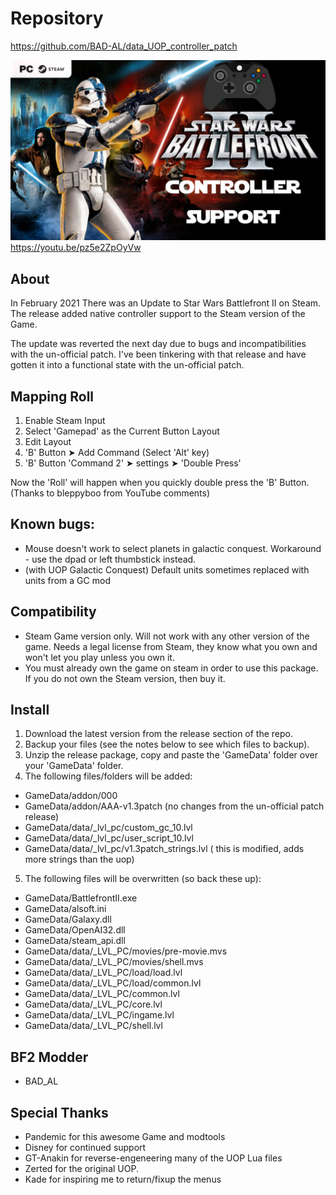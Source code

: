 # Repository
https://github.com/BAD-AL/data_UOP_controller_patch


[![PC Controller Support](ControllerSupportThumbnail.png)](https://youtu.be/pz5e2ZpOyVw "PC Controller Support")
https://youtu.be/pz5e2ZpOyVw

## About
In February 2021 There was an Update to Star Wars Battlefront II on Steam.
The release added native controller support to the Steam version of the Game.

The update was reverted the next day due to bugs and incompatibilities with the un-official patch. 
I've been tinkering with that release and have gotten it into a functional state with the un-official patch.

## Mapping Roll
1. Enable Steam Input
2. Select 'Gamepad' as the Current Button Layout
3. Edit Layout
4. 'B' Button ➤ Add Command (Select 'Alt' key)
5. 'B' Button 'Command 2' ➤ settings ➤ 'Double Press'

Now the 'Roll' will happen when you quickly double press the 'B' Button. (Thanks to  bleppyboo from YouTube comments)

## Known bugs:
 * Mouse doesn't work to select planets in galactic conquest. Workaround - use the dpad or left thumbstick instead.
 * (with UOP Galactic Conquest) Default units sometimes replaced with units from a GC mod 

## Compatibility
 * Steam Game version only. Will not work with any other version of the game. Needs a legal license from Steam, they know what you own and won't let you play unless you own it.
 * You must already own the game on steam in order to use this package. If you do not own the Steam version, then buy it.

 ## Install
  1. Download the latest version from the release section of the repo.
  2. Backup your files (see the notes below to see which files to backup).
  3. Unzip the release package, copy and paste the 'GameData' folder over your 'GameData' folder.
  4. The following files/folders will be added:
 * GameData/addon/000
 * GameData/addon/AAA-v1.3patch (no changes from the un-official patch release)
 * GameData/data/_lvl_pc/custom_gc_10.lvl
 * GameData/data/_lvl_pc/user_script_10.lvl
 * GameData/data/_lvl_pc/v1.3patch_strings.lvl ( this is modified, adds more strings than the uop)
  5. The following files will be overwritten (so back these up):
 * GameData/BattlefrontII.exe
 * GameData/alsoft.ini
 * GameData/Galaxy.dll
 * GameData/OpenAI32.dll
 * GameData/steam_api.dll
 * GameData/data/_LVL_PC/movies/pre-movie.mvs
 * GameData/data/_LVL_PC/movies/shell.mvs
 * GameData/data/_LVL_PC/load/load.lvl
 * GameData/data/_LVL_PC/load/common.lvl
 * GameData/data/_LVL_PC/common.lvl
 * GameData/data/_LVL_PC/core.lvl
 * GameData/data/_LVL_PC/ingame.lvl
 * GameData/data/_LVL_PC/shell.lvl

## BF2 Modder
 * BAD_AL

## Special Thanks
 * Pandemic for this awesome Game and modtools
 * Disney for continued support
 * GT-Anakin for reverse-engeneering many of the UOP Lua files
 * Zerted for the original UOP.
 * Kade for inspiring me to return/fixup the menus
